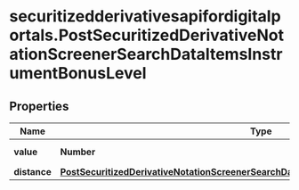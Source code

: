 # securitizedderivativesapifordigitalportals.PostSecuritizedDerivativeNotationScreenerSearchDataItemsInstrumentBonusLevel

## Properties

Name | Type | Description | Notes
------------ | ------------- | ------------- | -------------
**value** | **Number** | Value of the bonus level. | [optional] 
**distance** | [**PostSecuritizedDerivativeNotationScreenerSearchDataItemsInstrumentBonusLevelDistance**](PostSecuritizedDerivativeNotationScreenerSearchDataItemsInstrumentBonusLevelDistance.md) |  | [optional] 


